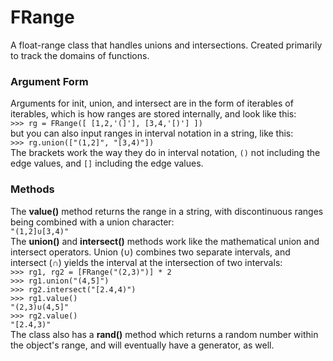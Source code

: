 # FRange

A float-range class that handles unions and intersections. Created primarily to 
track the domains of functions.

 ### Argument Form  
Arguments for init, union, and intersect are in the form of iterables of iterables, which is how ranges are stored internally, and look like this:  
```>>> rg = FRange([ [1,2,'(]'], [3,4,'[)'] ]) ```  
but you can also input ranges in interval notation in a string, like this:   
```>>> rg.union(["(1,2]", "[3,4)"]) ```  
The brackets work the way they do in interval notation, ```()``` not including the edge values, and ```[]``` including the edge values.  

 ### Methods  
The __value()__ method returns the range in a string, with discontinuous ranges being combined with a union character:  
``` "(1,2]∪[3,4)" ```  
The __union()__ and __intersect()__ methods work like the mathematical union and intersect operators. Union (∪) combines two separate intervals, and intersect (∩) yields the interval at the intersection of two intervals:  
```>>> rg1, rg2 = [FRange("(2,3)")] * 2 ```  
```>>> rg1.union("(4,5]") ```  
```>>> rg2.intersect("[2.4,4)") ```  
```>>> rg1.value() ```  
``` "(2,3)∪(4,5]" ```  
```>>> rg2.value() ```  
 ``` "[2.4,3)" ```  
The class also has a __rand()__ method which returns a random number within the object's range, and will eventually have a generator, as well.
